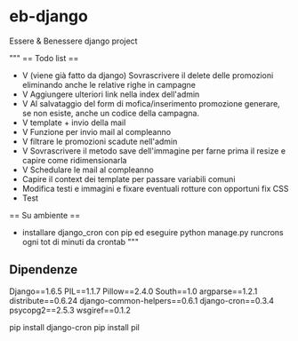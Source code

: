eb-django
=========

Essere &amp; Benessere django project

"""
== Todo list ==
- V (viene già fatto da django) Sovrascrivere il delete delle promozioni eliminando anche le relative righe in campagne
- V Aggiungere ulteriori link nella index dell'admin
- V Al salvataggio del form di mofica/inserimento promozione generare, se non esiste, anche un codice della campagna.
- V template + invio della mail
- V Funzione per invio mail al compleanno
- V filtrare le promozioni scadute nell'admin
- V Sovrascrivere il metodo save dell'immagine per farne prima il resize e capire come ridimensionarla
- V Schedulare le mail al compleanno
- Capire il context dei template per passare variabili comuni
- Modifica testi e immagini e fixare eventuali rotture con opportuni fix CSS
- Test

== Su ambiente ==
- installare django_cron con pip ed eseguire python manage.py runcrons ogni tot di minuti da crontab
"""

Dipendenze
----------
Django==1.6.5
PIL==1.1.7
Pillow==2.4.0
South==1.0
argparse==1.2.1
distribute==0.6.24
django-common-helpers==0.6.1
django-cron==0.3.4
psycopg2==2.5.3
wsgiref==0.1.2

pip install django-cron
pip install pil
